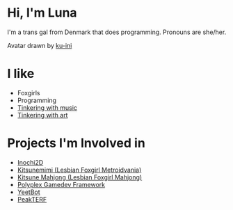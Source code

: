 # Hi, I'm Luna
I'm a trans gal from Denmark that does programming.
Pronouns are she/her.

Avatar drawn by [ku-ini](https://twitter.com/duckmastah)

# I like
 * Foxgirls
 * Programming
 * [Tinkering with music](https://soundcloud.com/clipsey-luna)
 * [Tinkering with art](https://www.pixiv.net/en/users/50289512)

# Projects I'm Involved in
 * [Inochi2D](https://github.com/Inochi2D/inochi2d)
 * [Kitsunemimi (Lesbian Foxgirl Metroidvania)](https://twitter.com/KitsunemimiGame)
 * [Kitsune Mahjong (Lesbian Foxgirl Mahjong)](https://github.com/KitsunebiGames/km-engine)
 * [Polyplex Gamedev Framework](https://github.com/PolyplexEngine/libpp)
 * [YeetBot](https://github.com/Member1221/yeetbot)
 * [PeakTERF](https://peakterf.com)
